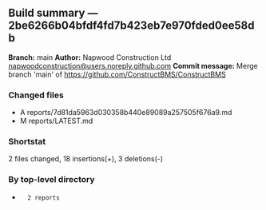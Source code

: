 ## Build summary — 2be6266b04bfdf4fd7b423eb7e970fded0ee58db

**Branch:** main
**Author:** Napwood Construction Ltd <napwoodconstruction@users.noreply.github.com>
**Commit message:** Merge branch 'main' of https://github.com/ConstructBMS/ConstructBMS

### Changed files
 - A	reports/7d81da5963d030358b440e89089a257505f676a9.md
 - M	reports/LATEST.md

### Shortstat
 2 files changed, 18 insertions(+), 3 deletions(-)

### By top-level directory
 -       2 reports

